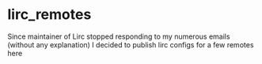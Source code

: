 # lirc_remotes
Since maintainer of Lirc stopped responding to my numerous emails (without any explanation) I decided to publish lirc configs for a few remotes here

